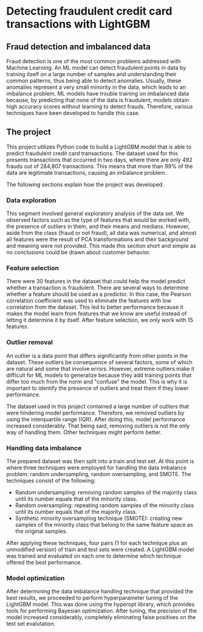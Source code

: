 # Detecting fraudulent credit card transactions with LightGBM

## Fraud detection and imbalanced data
Fraud detection is one of the most common problems addressed with Machine Learning. An ML model can detect fraudulent points in data by training itself on a large number
of samples and understanding their common patterns, thus being able to detect anomalies. Usually, these anomalies represent a very small minority in the data,
which leads to an imbalance problem. ML models have trouble training on imbalanced data because, by predicting that none
of the data is fraudulent, models obtain high accuracy scores without learning to detect frauds. Therefore, various techniques have been developed to handle
this case.

## The project

This project utilizes Python code to build a LightGBM model that is able to predict fraudulent credit card transactions. The dataset used for this 
presents transactions that occurred in two days, where there are only 492 frauds out of 284,807 transactions. This means that more than 99% of the
data are legitimate transactions, causing an imbalance problem.

The following sections explain how the project was developed.

### Data exploration

This segment involved general exploratory analysis of the data set. We observed factors such as the type of features that would be worked with, the presence of outliers
in them, and their means and medians. However, aside from the class (fraud or not fraud), all data was numerical, and almost all features were the result of 
PCA transformations and their background and meaning were not provided. This made this section short and simple as no conclusions could be drawn about customer behavior.

### Feature selection

There were 30 features in the dataset that could help the model predict whether a transaction is fraudulent. There are several ways to determine whether a
feature should be used as a predictor. In this case, the Pearson correlation coefficient was used to eliminate the features with low correlation from the dataset. This led
to better performance because it makes the model learn from features that we know are useful instead of letting it determine it by itself. After feature selection, we only work
with 15 features.

### Outlier removal

An outlier is a data point that differs significantly from other points in the dataset. These outliers be consequence of several factors, some of which are natural and some that
involve errors. However, extreme outliers make it difficult for ML models to generalize because they add training points that differ too much from the norm and "confuse" the model.
This is why it is important to identify the presence of outliers and treat them if they lower performance.

The dataset used in this project contained a large number of outliers that were hindering model performance. Therefore, we removed outliers by using the interquartile range (IQR).
After doing this, model performance increased considerably. That being said, removing outliers is not the only way of handling them. Other techniques might perform better.

### Handling data imbalance

The prepared dataset was then split into a train and test set. At this point is where three techniques were employed for handling the data imbalance problem: random undersampling,
random oversampling, and SMOTE. The techniques consist of the following:

* Random undersampling: removing random samples of the majority class until its number equals that of the minority class.
* Random oversampling: repeating random samples of the minority class until its number equals that of the majority class.
* Synthetic minority oversampling technique (SMOTE): creating new samples of the minority class that belong to the same feature space as the original samples.

After applying these techniques, four pairs (1 for each technique plus an unmodified version) of train and test sets were created. A LightGBM model was trained and evaluated on
each one to determine which technique offered the best performance.

### Model optimization

After determining the data imbalance handling technique that provided the best results, we proceeded to perform hyperparameter tuning of the LightGBM model. This was done using
the hyperopt library, which provides tools for performing Bayesian optimization. After tuning, the precision of the model increased considerably, completely eliminating false 
positives on the test set evalutation.
